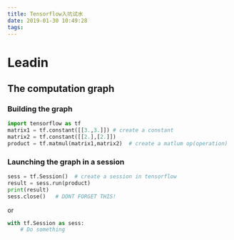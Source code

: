 ```yaml
---
title: Tensorflow入坑试水
date: 2019-01-30 10:49:28
tags:
---
```

# Leadin
## The computation graph
### Building the graph
``` py
import tensorflow as tf
matrix1 = tf.constant([[3.,3.]]) # create a constant
matrix2 = tf.constant([[2.],[2.]])
product = tf.matmul(matrix1,matrix2)  # create a matlum op(operation)
```
### Launching the graph in a session
```py
sess = tf.Session()  # create a session in tensorflow
result = sess.run(product)
print(result)
sess.close()   # DONT FORGET THIS!
```
or
``` py
with tf.Session as sess:
	# Do something
```

